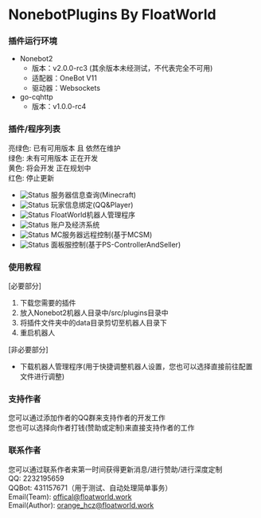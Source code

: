 # NonebotPlugins By FloatWorld

### 插件运行环境
- Nonebot2 
  - 版本：v2.0.0-rc3 (其余版本未经测试，不代表完全不可用)
  - 适配器：OneBot V11
  - 驱动器：Websockets
- go-cqhttp
  - 版本：v1.0.0-rc4

### 插件/程序列表
亮绿色: 已有可用版本 且 依然在维护  
绿色: 未有可用版本 正在开发  
黄色: 将会开发 正在规划中  
红色: 停止更新
- ![Status](https://img.shields.io/badge/Info-v0.1-brightgreen) 服务器信息查询(Minecraft)
- ![Status](https://img.shields.io/badge/Info-正在开发-green) 玩家信息绑定(QQ&Player)
- ![Status](https://img.shields.io/badge/Info-等待开发-yellow) FloatWorld机器人管理程序
- ![Status](https://img.shields.io/badge/Info-等待开发-yellow) 账户及经济系统
- ![Status](https://img.shields.io/badge/Info-等待开发-yellow) MC服务器远程控制(基于MCSM)
- ![Status](https://img.shields.io/badge/Info-等待开发-yellow) 面板服控制(基于PS-ControllerAndSeller)

### 使用教程
[必要部分]  
1. 下载您需要的插件
2. 放入Nonebot2机器人目录中/src/plugins目录中
3. 将插件文件夹中的data目录剪切至机器人目录下
4. 重启机器人  

[非必要部分]
- 下载机器人管理程序(用于快捷调整机器人设置，您也可以选择直接前往配置文件进行调整)

### 支持作者
您可以通过添加作者的QQ群来支持作者的开发工作  
您也可以选择向作者打钱(赞助或定制)来直接支持作者的工作

### 联系作者
您可以通过联系作者来第一时间获得更新消息/进行赞助/进行深度定制  
QQ: 2232195659  
QQBot: 431157671（用于测试、自动处理简单事务）  
Email(Team): offical@floatworld.work  
Email(Author): orange_hcz@floatworld.work
